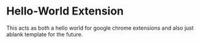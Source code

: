 # Hello-World Extension
This acts as both a hello world for google chrome extensions and also just ablank template for the future.

